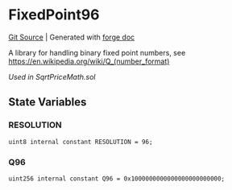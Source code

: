 # FixedPoint96
[Git Source](https://github.com/Uniswap/docs/blob/1141642f8ba4665a50660886a8a8401526677045/src/libraries/FixedPoint96.sol)
| Generated with [forge doc](https://book.getfoundry.sh/reference/forge/forge-doc)

A library for handling binary fixed point numbers, see https://en.wikipedia.org/wiki/Q_(number_format)

*Used in SqrtPriceMath.sol*


## State Variables
### RESOLUTION

```solidity
uint8 internal constant RESOLUTION = 96;
```


### Q96

```solidity
uint256 internal constant Q96 = 0x1000000000000000000000000;
```


